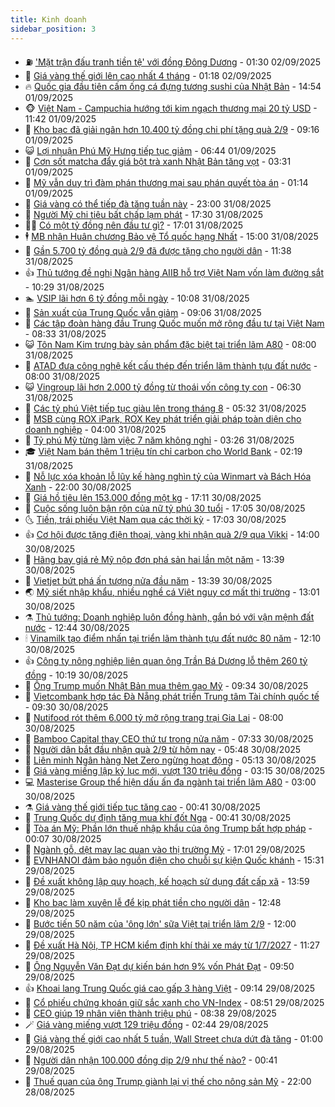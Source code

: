 ```yaml
---
title: Kinh doanh
sidebar_position: 3
---
```


<!-- vnexpress-kinh-doanh:START -->
- ⛽️ [&#39;Mặt trận đấu tranh tiền tệ&#39; với đồng Đông Dương](https://vnexpress.net/mat-tran-dau-tranh-tien-te-voi-dong-dong-duong-4934031.html) - 01:30 02/09/2025
- 🐲 [Giá vàng thế giới lên cao nhất 4 tháng](https://vnexpress.net/gia-vang-moi-nhat-hom-nay-ngay-2-9-4934156.html) - 01:18 02/09/2025
- 🔥 [Quốc gia đầu tiên cấm ống cá đựng tương sushi của Nhật Bản](https://vnexpress.net/quoc-gia-dau-tien-cam-ong-ca-dung-tuong-sushi-cua-nhat-ban-4933981.html) - 14:54 01/09/2025
- 🐵 [Việt Nam - Campuchia hướng tới kim ngạch thương mại 20 tỷ USD](https://vnexpress.net/viet-nam-campuchia-huong-toi-kim-ngach-thuong-mai-20-ty-usd-4934015.html) - 11:42 01/09/2025
- 🦅 [Kho bạc đã giải ngân hơn 10.400 tỷ đồng chi phí tặng quà 2/9](https://vnexpress.net/kho-bac-da-giai-ngan-hon-10-400-ty-dong-chi-phi-tang-qua-2-9-4934005.html) - 09:16 01/09/2025
- 😺 [Lợi nhuận Phú Mỹ Hưng tiếp tục giảm](https://vnexpress.net/loi-nhuan-phu-my-hung-tiep-tuc-giam-4933907.html) - 06:44 01/09/2025
- 🤩 [Cơn sốt matcha đẩy giá bột trà xanh Nhật Bản tăng vọt](https://vnexpress.net/con-sot-matcha-day-gia-bot-tra-xanh-nhat-ban-tang-vot-4933749.html) - 03:31 01/09/2025
- 🌮 [Mỹ vẫn duy trì đàm phán thương mại sau phán quyết tòa án](https://vnexpress.net/my-van-duy-tri-dam-phan-thuong-mai-sau-phan-quyet-toa-an-4933851.html) - 01:14 01/09/2025
- 🧰 [Giá vàng có thể tiếp đà tăng tuần này](https://vnexpress.net/gia-vang-moi-nhat-hom-nay-ngay-31-8-4933808.html) - 23:00 31/08/2025
- 🤔 [Người Mỹ chi tiêu bất chấp lạm phát](https://vnexpress.net/nguoi-my-chi-tieu-bat-chap-lam-phat-4933787.html) - 17:30 31/08/2025
- 🧑‍💻 [Có một tỷ đồng nên đầu tư gì?](https://vnexpress.net/co-mot-ty-dong-nen-dau-tu-gi-4933651.html) - 17:01 31/08/2025
- 🕴 [MB nhận Huân chương Bảo vệ Tổ quốc hạng Nhất](https://vnexpress.net/mb-nhan-huan-chuong-bao-ve-to-quoc-hang-nhat-4933783.html) - 15:00 31/08/2025
- 🦩 [Gần 5.700 tỷ đồng quà 2/9 đã được tặng cho người dân](https://vnexpress.net/gan-5-700-ty-dong-qua-2-9-da-duoc-tang-cho-nguoi-dan-4933800.html) - 11:38 31/08/2025
- 👍 [Thủ tướng đề nghị Ngân hàng AIIB hỗ trợ Việt Nam vốn làm đường sắt](https://vnexpress.net/thu-tuong-de-nghi-ngan-hang-aiib-ho-tro-viet-nam-von-lam-duong-sat-4933762.html) - 10:29 31/08/2025
- 🏊 [VSIP lãi hơn 6 tỷ đồng mỗi ngày](https://vnexpress.net/vsip-lai-hon-6-ty-dong-moi-ngay-4933687.html) - 10:08 31/08/2025
- 🤡 [Sản xuất của Trung Quốc vẫn giảm](https://vnexpress.net/san-xuat-cua-trung-quoc-van-giam-4933738.html) - 09:06 31/08/2025
- 👀 [Các tập đoàn hàng đầu Trung Quốc muốn mở rộng đầu tư tại Việt Nam](https://vnexpress.net/cac-tap-doan-hang-dau-trung-quoc-muon-mo-rong-dau-tu-tai-viet-nam-4933735.html) - 08:33 31/08/2025
- 😺 [Tôn Nam Kim trưng bày sản phẩm đặc biệt tại triển lãm A80](https://vnexpress.net/ton-nam-kim-trung-bay-san-pham-dac-biet-tai-trien-lam-a80-4933678.html) - 08:00 31/08/2025
- 🦣 [ATAD đưa công nghệ kết cấu thép đến triển lãm thành tựu đất nước](https://vnexpress.net/atad-dua-cong-nghe-ket-cau-thep-den-trien-lam-thanh-tuu-dat-nuoc-4933553.html) - 08:00 31/08/2025
- 😺 [Vingroup lãi hơn 2.000 tỷ đồng từ thoái vốn công ty con](https://vnexpress.net/vingroup-lai-hon-2-000-ty-dong-tu-thoai-von-cong-ty-con-4933701.html) - 06:30 31/08/2025
- 💼 [Các tỷ phú Việt tiếp tục giàu lên trong tháng 8](https://vnexpress.net/cac-ty-phu-viet-tiep-tuc-giau-len-trong-thang-8-4933612.html) - 05:32 31/08/2025
- 🤗 [MSB cùng ROX iPark, ROX Key phát triển giải pháp toàn diện cho doanh nghiệp](https://vnexpress.net/msb-cung-rox-ipark-rox-key-phat-trien-giai-phap-toan-dien-cho-doanh-nghiep-4933452.html) - 04:00 31/08/2025
- 👀 [Tỷ phú Mỹ từng làm việc 7 năm không nghỉ](https://vnexpress.net/ty-phu-my-tung-lam-viec-7-nam-khong-nghi-4933588.html) - 03:26 31/08/2025
- 🎓 [Việt Nam bán thêm 1 triệu tín chỉ carbon cho World Bank](https://vnexpress.net/viet-nam-ban-them-1-trieu-tin-chi-carbon-cho-world-bank-4933629.html) - 02:19 31/08/2025
- 🗽 [Nỗ lực xóa khoản lỗ lũy kế hàng nghìn tỷ của Winmart và Bách Hóa Xanh](https://vnexpress.net/winmart-va-bach-hoa-xanh-lo-luy-ke-bao-nhieu-4933436.html) - 22:00 30/08/2025
- 🚀 [Giá hồ tiêu lên 153.000 đồng một kg](https://vnexpress.net/gia-ho-tieu-len-153-000-dong-mot-kg-4933363.html) - 17:11 30/08/2025
- 🤗 [Cuộc sống luôn bận rộn của nữ tỷ phú 30 tuổi](https://vnexpress.net/cuoc-song-luon-ban-ron-cua-nu-ty-phu-30-tuoi-4932995.html) - 17:05 30/08/2025
- 🌜 [Tiền, trái phiếu Việt Nam qua các thời kỳ](https://vnexpress.net/tien-trai-phieu-viet-nam-qua-cac-thoi-ky-4933101.html) - 17:03 30/08/2025
- 👍 [Cơ hội được tặng điện thoại, vàng khi nhận quà 2/9 qua Vikki](https://vnexpress.net/co-hoi-duoc-tang-dien-thoai-vang-khi-nhan-qua-2-9-qua-vikki-4933570.html) - 14:00 30/08/2025
- 🤖 [Hãng bay giá rẻ Mỹ nộp đơn phá sản hai lần một năm](https://vnexpress.net/hang-bay-gia-re-my-nop-don-pha-san-hai-lan-mot-nam-4933532.html) - 13:39 30/08/2025
- 🫣 [Vietjet bứt phá ấn tượng nửa đầu năm](https://vnexpress.net/vietjet-but-pha-an-tuong-nua-dau-nam-4933563.html) - 13:39 30/08/2025
- 🌏 [Mỹ siết nhập khẩu, nhiều nghề cá Việt nguy cơ mất thị trường](https://vnexpress.net/my-siet-nhap-khau-nhieu-nghe-ca-viet-nguy-co-mat-thi-truong-4933498.html) - 13:01 30/08/2025
- ⚗️ [Thủ tướng: Doanh nghiệp luôn đồng hành, gắn bó với vận mệnh đất nước](https://vnexpress.net/thu-tuong-doanh-nghiep-luon-dong-hanh-gan-bo-voi-van-menh-dat-nuoc-4933554.html) - 12:44 30/08/2025
- 🕯 [Vinamilk tạo điểm nhấn tại triển lãm thành tựu đất nước 80 năm](https://vnexpress.net/vinamilk-tao-diem-nhan-tai-trien-lam-thanh-tuu-dat-nuoc-80-nam-4933550.html) - 12:10 30/08/2025
- 👍 [Công ty nông nghiệp liên quan ông Trần Bá Dương lỗ thêm 260 tỷ đồng](https://vnexpress.net/cong-ty-nong-nghiep-lien-quan-ong-tran-ba-duong-lo-them-260-ty-dong-4933471.html) - 10:19 30/08/2025
- 🤠 [Ông Trump muốn Nhật Bản mua thêm gạo Mỹ](https://vnexpress.net/ong-trump-muon-nhat-ban-mua-them-gao-my-4933519.html) - 09:34 30/08/2025
- 🌊 [Vietcombank hợp tác Đà Nẵng phát triển Trung tâm Tài chính quốc tế](https://vnexpress.net/vietcombank-hop-tac-da-nang-phat-trien-trung-tam-tai-chinh-quoc-te-4933005.html) - 09:30 30/08/2025
- 🌈 [Nutifood rót thêm 6.000 tỷ mở rộng trang trại Gia Lai](https://vnexpress.net/nutifood-rot-them-6-000-ty-mo-rong-trang-trai-gia-lai-4933466.html) - 08:00 30/08/2025
- 🥳 [Bamboo Capital thay CEO thứ tư trong nửa năm](https://vnexpress.net/bamboo-capital-thay-ceo-thu-tu-trong-nua-nam-4933496.html) - 07:33 30/08/2025
- 🐻 [Người dân bắt đầu nhận quà 2/9 từ hôm nay](https://vnexpress.net/nguoi-dan-bat-dau-nhan-qua-2-9-tu-hom-nay-4933462.html) - 05:48 30/08/2025
- 💫 [Liên minh Ngân hàng Net Zero ngừng hoạt động](https://vnexpress.net/lien-minh-ngan-hang-net-zero-ngung-hoat-dong-4933216.html) - 05:13 30/08/2025
- 🤩 [Giá vàng miếng lập kỷ lục mới, vượt 130 triệu đồng](https://vnexpress.net/gia-vang-mieng-lap-ky-luc-moi-vuot-130-trieu-dong-4933410.html) - 03:15 30/08/2025
- 💻 [Masterise Group thể hiện dấu ấn đa ngành tại triển lãm A80](https://vnexpress.net/masterise-group-the-hien-dau-an-da-nganh-tai-trien-lam-a80-4933238.html) - 03:00 30/08/2025
- ⚗️ [Giá vàng thế giới tiếp tục tăng cao](https://vnexpress.net/gia-vang-the-gioi-tiep-tuc-tang-cao-4933347.html) - 00:41 30/08/2025
- 🌈 [Trung Quốc dự định tăng mua khí đốt Nga](https://vnexpress.net/trung-quoc-du-dinh-tang-mua-khi-dot-nga-4933326.html) - 00:41 30/08/2025
- 🌝 [Tòa án Mỹ: Phần lớn thuế nhập khẩu của ông Trump bất hợp pháp](https://vnexpress.net/toa-an-my-phan-lon-thue-nhap-khau-cua-ong-trump-bat-hop-phap-4933344.html) - 00:07 30/08/2025
- 🥸 [Ngành gỗ, dệt may lạc quan vào thị trường Mỹ](https://vnexpress.net/nganh-go-det-may-lac-quan-vao-thi-truong-my-4933213.html) - 17:01 29/08/2025
- 🦆 [EVNHANOI đảm bảo nguồn điện cho chuỗi sự kiện Quốc khánh](https://vnexpress.net/evnhanoi-dam-bao-nguon-dien-cho-chuoi-su-kien-quoc-khanh-4933300.html) - 15:31 29/08/2025
- 🌋 [Đề xuất không lập quy hoạch, kế hoạch sử dụng đất cấp xã](https://vnexpress.net/de-xuat-khong-lap-quy-hoach-ke-hoach-su-dung-dat-cap-xa-4933288.html) - 13:59 29/08/2025
- 🦍 [Kho bạc làm xuyên lễ để kịp phát tiền cho người dân](https://vnexpress.net/kho-bac-lam-xuyen-le-de-kip-phat-tien-cho-nguoi-dan-4933277.html) - 12:48 29/08/2025
- 🤔 [Bước tiến 50 năm của &#39;ông lớn&#39; sữa Việt tại triển lãm 2/9](https://vnexpress.net/buoc-tien-50-nam-cua-ong-lon-sua-viet-tai-trien-lam-2-9-4932779.html) - 12:00 29/08/2025
- 🧰 [Đề xuất Hà Nội, TP HCM kiểm định khí thải xe máy từ 1/7/2027](https://vnexpress.net/de-xuat-ha-noi-tp-hcm-kiem-dinh-khi-thai-xe-may-tu-1-7-2027-4933091.html) - 11:27 29/08/2025
- 🌝 [Ông Nguyễn Văn Đạt dự kiến bán hơn 9% vốn Phát Đạt](https://vnexpress.net/ong-nguyen-van-dat-du-kien-ban-hon-9-von-phat-dat-4933218.html) - 09:50 29/08/2025
- 👍 [Khoai lang Trung Quốc giá cao gấp 3 hàng Việt](https://vnexpress.net/khoai-lang-trung-quoc-gia-cao-gap-3-hang-viet-4931359.html) - 09:14 29/08/2025
- 🗽 [Cổ phiếu chứng khoán giữ sắc xanh cho VN-Index](https://vnexpress.net/co-phieu-chung-khoan-giu-sac-xanh-cho-vn-index-4933172.html) - 08:51 29/08/2025
- 🐎 [CEO giúp 19 nhân viên thành triệu phú](https://vnexpress.net/ceo-giup-19-nhan-vien-thanh-trieu-phu-4933161.html) - 08:38 29/08/2025
- 🪄 [Giá vàng miếng vượt 129 triệu đồng](https://vnexpress.net/gia-vang-moi-nhat-hom-nay-ngay-29-8-4932959.html) - 02:44 29/08/2025
- 🎊 [Giá vàng thế giới cao nhất 5 tuần, Wall Street chưa dứt đà tăng](https://vnexpress.net/gia-vang-the-gioi-cao-nhat-5-tuan-wall-street-chua-dut-da-tang-4932878.html) - 01:00 29/08/2025
- 🗽 [Người dân nhận 100.000 đồng dịp 2/9 như thế nào?](https://vnexpress.net/nguoi-dan-nhan-100-000-dong-dip-2-9-nhu-the-nao-4932859.html) - 00:41 29/08/2025
- 🦩 [Thuế quan của ông Trump giành lại vị thế cho nông sản Mỹ](https://vnexpress.net/thue-quan-cua-ong-trump-gianh-lai-vi-the-cho-nong-san-my-4932727.html) - 22:00 28/08/2025<!-- vnexpress-kinh-doanh:END -->
